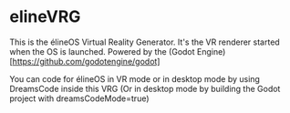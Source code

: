 # elineVRG

This is the élineOS Virtual Reality Generator. It's the VR renderer started when the OS is launched.
Powered by the (Godot Engine)[https://github.com/godotengine/godot]

You can code for élineOS in VR mode or in desktop mode by using DreamsCode inside this VRG (Or in desktop mode by building the Godot project with dreamsCodeMode=true)
